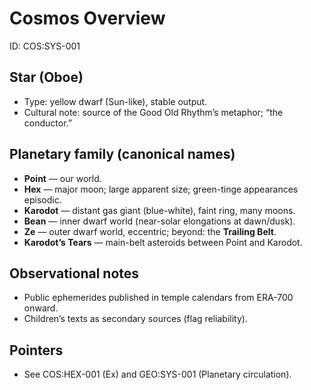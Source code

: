 # Cosmos Overview
ID: COS:SYS-001

## Star (Oboe)
- Type: yellow dwarf (Sun-like), stable output.
- Cultural note: source of the Good Old Rhythm’s metaphor; “the conductor.”

## Planetary family (canonical names)
- **Point** — our world.
- **Hex** — major moon; large apparent size; green-tinge appearances episodic.
- **Karodot** — distant gas giant (blue-white), faint ring, many moons.
- **Bean** — inner dwarf world (near-solar elongations at dawn/dusk).
- **Ze** — outer dwarf world, eccentric; beyond: the **Trailing Belt**.
- **Karodot’s Tears** — main-belt asteroids between Point and Karodot.

## Observational notes
- Public ephemerides published in temple calendars from ERA-700 onward.
- Children’s texts as secondary sources (flag reliability).

## Pointers
- See COS:HEX-001 (Ex) and GEO:SYS-001 (Planetary circulation).
